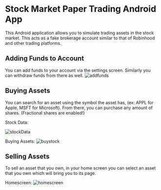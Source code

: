# Stock Market Paper Trading Android App

This Android application allows you to simulate trading assets in the stock market. 
This acts as a fake brokerage account similar to that of Robinhood and other trading platforms.

## Adding Funds to Account
You can add funds to your account via the settings screen. Similarly you can withdraw funds from there as well.
![addfunds](https://user-images.githubusercontent.com/47530918/128817762-093f31a5-ffbb-4f38-bb01-8d4158467cd0.jpg)

## Buying Assets
You can search for an asset using the symbol the asset has, (ex: APPL for Apple, MSFT for Microsoft).
From there, you can purchase any amount of shares. (Fractional shares are enabled!)

Stock Data: 

![stockData](https://user-images.githubusercontent.com/47530918/128818369-402e4f1e-80ec-4f34-bc77-e590f065fbad.png)

Buying Assets:
![buystock](https://user-images.githubusercontent.com/47530918/128817887-fe991986-147b-4dde-ac34-f2f1f7d46a81.png)


## Selling Assets
To sell an asset that you own, in your home screen you can select an asset that you own which will bring you to its page.

Homescreen:
![homescreen](https://user-images.githubusercontent.com/47530918/128818304-12d09e9b-059c-484e-bcc4-e98630f4e4bd.png)



